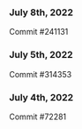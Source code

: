 ### July 8th, 2022

Commit #241131

### July 5th, 2022

Commit #314353


### July 4th, 2022

Commit #72281
